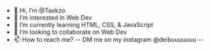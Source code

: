 - 👋 Hi, I’m @Taekzo
- 👀 I’m interested in Web Dev
- 🌱 I’m currently learning HTML, CSS, & JavaScript
- 💞️ I’m looking to collaborate on Web Dev 
- 📫 How to reach me? -- DM me on my instagram @deibuuuuuuu -- 

<!---
AkagamiDeibu/AkagamiDeibu is a ✨ special ✨ repository because its `README.md` (this file) appears on your GitHub profile.
You can click the Preview link to take a look at your changes.
--->
